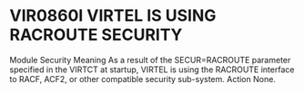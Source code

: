 # VIR0860I VIRTEL IS USING RACROUTE SECURITY
Module
    Security
Meaning
    As a result of the SECUR=RACROUTE parameter specified in the VIRTCT at startup, VIRTEL is using the RACROUTE interface to RACF, ACF2, or other compatible security sub-system.
Action
    None.
